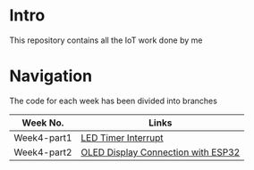 # Intro
This repository contains all the IoT work done by me
# Navigation
The code for each week has been divided into branches

| Week No.       | Links   |
| --------       | ------- |
| Week4-part1    | [LED Timer Interrupt](https://github.com/haider-ali-1254/IoT-Work/tree/week4-part1)    |
| Week4-part2    | [OLED Display Connection with ESP32](https://github.com/haider-ali-1254/IoT-Work/tree/week4-part2-oled)    |

